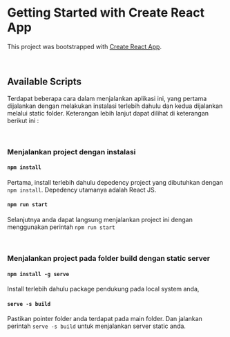 # Getting Started with Create React App

This project was bootstrapped with [Create React App](https://github.com/facebook/create-react-app).

<br />

## Available Scripts

Terdapat beberapa cara dalam menjalankan aplikasi ini, yang pertama dijalankan dengan melakukan instalasi terlebih dahulu dan kedua dijalankan melalui static folder. Keterangan lebih lanjut dapat dilihat di keterangan berikut ini :

<br />

### Menjalankan project dengan instalasi

#### `npm install`

Pertama, install terlebih dahulu depedency project yang dibutuhkan dengan `npm install`. Depedency utamanya adalah React JS.

#### `npm run start`

Selanjutnya anda dapat langsung menjalankan project ini dengan menggunakan perintah `npm run start`

<br />

### Menjalankan project pada folder build dengan static server

#### `npm install -g serve`

Install terlebih dahulu package pendukung pada local system anda,

#### `serve -s build`

Pastikan pointer folder anda terdapat pada main folder. Dan jalankan perintah `serve -s build` untuk menjalankan server static anda.
